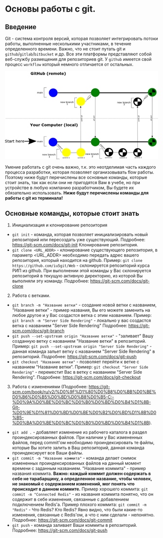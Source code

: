 ﻿# Основы работы с git.
## Введение
Git - система контроля версий, которая позволяет интегрировать потоки работы, выполненные несколькими участниками, в течение определенного времени.
Важно, что не стоит путать git и `github`/`gitlab`/`bitbucket` и др. Все эти платформы представляют собой веб-службу размещения для репозиториев git. У `github` имеется свой процесс `workflow` который немного отличается от остальных.

![github workflow](assets/githubworkflow.png)

Умение работать с git очень важно, т.к. это неотделимая часть каждого процесса разработки, которая позволяет организовывать flow работы. Поэтому ниже будут перечислены все основные команды, которые стоит знать, так как если они не пригодятся Вам в учебе, но при устройстве в любую компанию разработчиком, Вы будете их обязательно использовать.
**Ниже будут перечислены команды для работы с git из терминала!**
## Основные команды, которые стоит знать
1. Инициализация и клонирование репозитория
-	`git init` - команда, которая позволяет инициализировать новый репозиторий или пересоздать уже 	существующий.
	Подробнее: https://git-scm.com/docs/git-init
Клонирование репозитория.
- `git clone <URL_ADDR>` - клонирование существующего репозитория, в параметр <URL_ADDR> необходимо передать адрес вашего репозитория, который находится на github.
Пример:
`git clone https://github.com/iu5git/Web` - склонируется репозиторий курса РИП из github.
При выполнении этой команды у Вас склонируется репозиторий в текущую активную директорию, из которой Вы выполняли эту команду.
Подробнее: https://git-scm.com/docs/git-clone
2. Работа с ветками.
- `git branch -m "Название ветки"` - создание новой ветки с названием, "Название ветки" - пример названия, Вы его можете заменить на любое другое и у Вас создастся ветка с этим названием.
Пример:
`git branch -m "Server Side Rendering"` - локально у вас создастся ветка с названием "Server Side Rendering"
Подробнее: https://git-scm.com/docs/git-branch
- `git push --set-upstream origin "Название ветки"` - "заливает" Вашу созданную ветку с названием "Название ветки" в репозиторий.
Пример:
`git push --set-upstream origin "Server Side Rendering"` - данная команда зальет ветку с названием "Server Side Rendering" в репозиторий.
Подробнее: https://git-scm.com/docs/git-push
- `git checkout "Название ветки"` - позволяет перейти к ветке с названием "Название ветки".
Пример:
`git checkout "Server Side Rendering"` - переместит Вас в ветку с названием "Server Side Rendering".
Подробнее: https://git-scm.com/docs/git-checkout
3. Работа с изменениями (Подробнее: https://git-scm.com/book/ru/v2/%D0%9F%D1%80%D0%B8%D0%BB%D0%BE%D0%B6%D0%B5%D0%BD%D0%B8%D0%B5-C:-%D0%9A%D0%BE%D0%BC%D0%B0%D0%BD%D0%B4%D1%8B-Git-%D0%9E%D1%81%D0%BD%D0%BE%D0%B2%D0%BD%D1%8B%D0%B5-%D0%BA%D0%BE%D0%BC%D0%B0%D0%BD%D0%B4%D1%8B).
- `git add .` - добавляет изменение из рабочего каталога в раздел проиндексированных файлов. При наличии у Вас измененных файлов, перед commit'ом необходимо проиндексировать те файлы, которые Вы хотите залить в Ваш репозиторий, данная команда проиндексирует все Ваши файлы.
- `git commit -m "Название коммита"` - команда делает снимок измененных проиндексированных файлов на данный момент времени с заданным названием. "Название коммита" - пример названия коммита.
**Важно: каждый коммит должен содержать в себе не тарабарщину, а определенное название, чтобы человек, не знакомый с содержанием изменений, мог понять что происходит в данном коммите.**
Пример хорошего коммита:
`git commit -m "Connected Redis"` - из названия коммита понятно, что он содержит в себе изменения, связанные с добавлением подключением Redis'а.
Пример плохого коммита:
`git commit -m "Redis"` - Что Redis? Кто Redis? Явно видно, что были какие-то изменения, связанные с Redis'ом, а что с ним сделали - непонятно.
Подробнее: https://git-scm.com/docs/git-commit
- `git push` - команда заливает Ваши коммиты в репозиторий.
Подробнее: https://git-scm.com/docs/git-push
